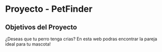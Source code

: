 
# Proyecto - PetFinder

## Objetivos del Proyecto

¿Deseas que tu perro tenga crias?
En esta web podras encontrar la pareja ideal para tu mascota!
